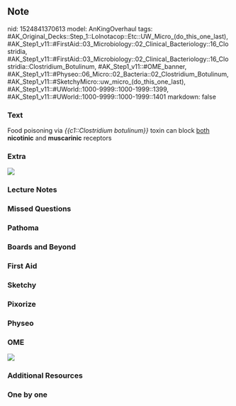 ## Note
nid: 1524841370613
model: AnKingOverhaul
tags: #AK_Original_Decks::Step_1::Lolnotacop::Etc::UW_Micro_(do_this_one_last), #AK_Step1_v11::#FirstAid::03_Microbiology::02_Clinical_Bacteriology::16_Clostridia, #AK_Step1_v11::#FirstAid::03_Microbiology::02_Clinical_Bacteriology::16_Clostridia::Clostridium_Botulinum, #AK_Step1_v11::#OME_banner, #AK_Step1_v11::#Physeo::06_Micro::02_Bacteria::02_Clostridium_Botulinum, #AK_Step1_v11::#SketchyMicro::uw_micro_(do_this_one_last), #AK_Step1_v11::#UWorld::1000-9999::1000-1999::1399, #AK_Step1_v11::#UWorld::1000-9999::1000-1999::1401
markdown: false

### Text
Food poisoning via <i>{{c1::Clostridium botulinum}}</i> toxin can
block <u>both</u> <b>nicotinic</b> and <b>muscarinic</b> receptors

### Extra
<img src="paste-7301444403663.jpg">

### Lecture Notes


### Missed Questions


### Pathoma


### Boards and Beyond


### First Aid


### Sketchy


### Pixorize


### Physeo


### OME
<div class="ome-widget">
  <a href="https://onlinemeded.org?ref=anki"><img src=
  "_OME_AnkiFlashcards_General_4.png"></a>
</div>

### Additional Resources


### One by one

